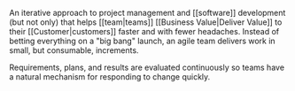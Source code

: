 An iterative approach to project management and [[software]] development (but not only) that helps [[team|teams]] [[Business Value|Deliver Value]] to their [[Customer|customers]] faster and with fewer headaches. Instead of betting everything on a "big bang" launch, an agile team delivers work in small, but consumable, increments.

Requirements, plans, and results are evaluated continuously so teams have a natural mechanism for responding to change quickly.
